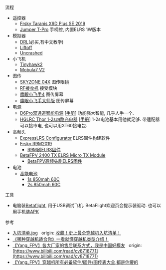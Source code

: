 流程
* 遥控器
  * [Frsky Taranis X9D Plus SE 2019](./Frsky_X9d_Plus_Se.md)
  * [Jumper T-Pro](https://www.jumper-rc.com/products/transmitters/t-pro/) 手柄控, 内置ELRS 1W版本
* 模拟器
  * [DRL](https://store.steampowered.com/app/641780/The_Drone_Racing_League_Simulator)(必买,有中文教学)
  * [Liftoff](https://store.steampowered.com/bundle/24029/Liftoff_Ultimate_Collection)
  * [Uncrashed](https://store.steampowered.com/app/1682970/Uncrashed__FPV_Drone_Simulator/)
* 小飞机
  * [Tinyhawk2](./Tinyhawk2.md)
  * [Mobula7 V2](./Mobula7%20V2.md)
* 图传
  *  [SKYZONE 04X](./SKYZONE_04X.md) 图传眼镜
  *  [RF接收机](https://www.getfpv.com/learn/fpv-product-reviews-and-comparisons/immersionrc-rapidfire-fpv-goggle-module/) 接受模块
  *  [鹰眼小飞手4](http://www.cnfpv.com/portal.php?mod=view&aid=140) 图传屏幕
  *  [鹰眼小飞手大师版](http://www.cnfpv.com/portal.php?mod=view&aid=204) 图传屏幕
* 电源
  * [D6Pro双通道智能电源](http://www.hota-exp.com/index.php/pro_v_1_8.html) [[手册](./assets/D6%20Pro%20%E8%AF%A6%E7%BB%86%E8%AF%B4%E6%98%8E%E4%B9%A6-%E4%B8%AD%E6%96%87.pdf)] 功能强大智能, 几乎人手一个.
  * [HGLRC Thor 1-2s四路充电器](https://www.hglrc.com/products/hglrc-thor-1-2s-charger-4-way-4-35v-charging-board-charger-for-fpv-lithium-battery) [[手册](./assets/HGLRC_Thor_1-2s.pdf)] 1-2s电池基本用他就足够. 带适配器可以接市电, 也可以用XT60接电包.
* 高频头
  * [ExpressLRS Configurator](https://github.com/ExpressLRS/ExpressLRS-Configurator) ELRS固件构建软件
  * [Frsky R9M2019](https://www.frsky-rc.com/r9m-2019/)
    - [R9M刷ELRS固件](./R9M2019%E9%AB%98%E9%A2%91%E5%A4%B4%E5%88%B7ELRS.md)
  * [BetaFPV 2400 TX ELRS Micro TX Module](https://betafpv.com/products/elrs-micro-tx-module?variant=39652634722438)
    - [BetaFPV高频头刷ELRS固件](./BetaFPV%202400%20TX%20Micro%201W%E9%AB%98%E9%A2%91%E5%A4%B4%E5%88%B7ELRS%E5%9B%BA%E4%BB%B6.md)
* 电池
  * [高能电池](http://www.gaonengbattery.com/)
    - [1s 850mah 60C](https://www.alibaba.com/product-detail/GAONENG-GNB-1S-850mah-3-8V_1600242051201.html?spm=a2700.shop_plser.41413.22.2ffc11ad1lBpEF)
    - [2s 850mah 60C](https://www.alibaba.com/product-detail/GNB-GAONENG-850MAH-7-6V-HV_1600209319897.html?spm=a2700.shop_plser.41413.14.2ffc11ad1lBpEF)

工具
  * 电脑装[Betaflight](./Betaflight/README.md), 用于USB调试飞机.
      BetaFlight欢迎页会提示装驱动.
    也可以用手机装[APK](./Betaflight/从源码构建AndroidApk.md)

参考
  * [入坑清单.jpg](./assets/faq.jpg)&nbsp;&nbsp; origin: [收藏！史上最全穿越机入坑清单！](http://fpvbang.com/thread-1695-1-1.html)
  * [《哪种穿越机适合你》一看就懂穿越机类型介绍！](https://www.bilibili.com/video/BV11g411L7bB)
  * [【Yang_FPV】各大厂家的售后联系方式，我是中国好模友](./assets/【Yang_FPV】各大厂家的售后联系方式，我是中国好模友.md)&nbsp;&nbsp; origin: [https://www.bilibili.com/read/cv8718771](https://www.bilibili.com/read/cv8718771)
  * [【Yang_FPV】穿越机所有必备软件/固件/图传表大全,都是你要的](http://www.fpvbang.com/thread-1802-1-1.html)